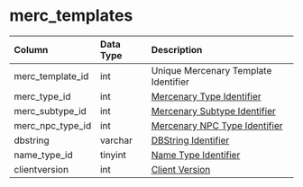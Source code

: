 # merc_templates

| Column | Data Type | Description |
| :--- | :--- | :--- |
| merc_template_id | int | Unique Mercenary Template Identifier |
| merc_type_id | int | [Mercenary Type Identifier](merc_types.md) |
| merc_subtype_id | int | [Mercenary Subtype Identifier](merc_subtypes.md) |
| merc_npc_type_id | int | [Mercenary NPC Type Identifier](merc_npc_types.md) |
| dbstring | varchar | [DBString Identifier](../../../schema/categories/client-files/db_str.md) |
| name_type_id | tinyint | [Name Type Identifier](merc_name_types.md) |
| clientversion | int | [Client Version](../../../../categories/player/client-version-bitmasks) |

